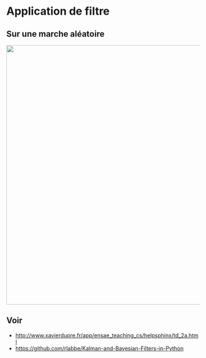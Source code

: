 # Application de filtre

## Sur une marche aléatoire

<p align="center">
    <img width="718" height="678" src="./plots/filter-application.svg">
</p>




## Voir 

* http://www.xavierdupre.fr/app/ensae_teaching_cs/helpsphinx/td_2a.html
* https://github.com/rlabbe/Kalman-and-Bayesian-Filters-in-Python
